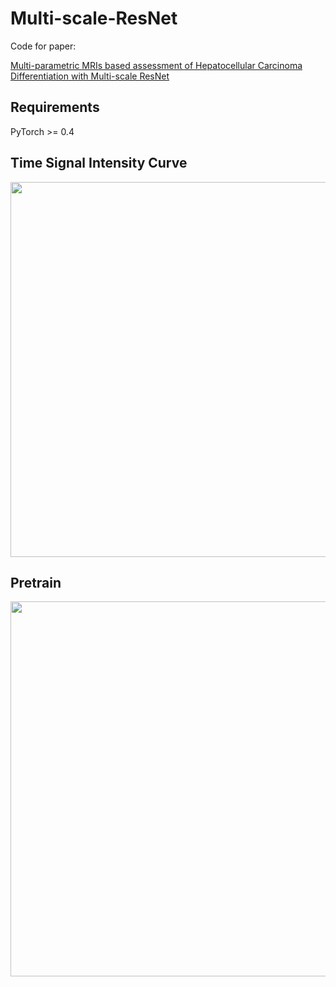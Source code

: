 # Multi-scale-ResNet
Code for paper:
    
[Multi-parametric MRIs based assessment of Hepatocellular Carcinoma Differentiation with Multi-scale ResNet](https://dblp.uni-trier.de/pers/hd/y/Yang:Dawei)

## Requirements

PyTorch >= 0.4

## Time Signal Intensity Curve

<div align="center">

<img align="center" width="600" src="https://github.com/xyj77/Multi-scale-ResNet/tree/master/figures/TSIC.png">

</div>

## Pretrain

<div align="center">

<img align="center" width="600" src="https://github.com/xyj77/Multi-scale-ResNet/tree/master/figures/ROC.png">

</div>
